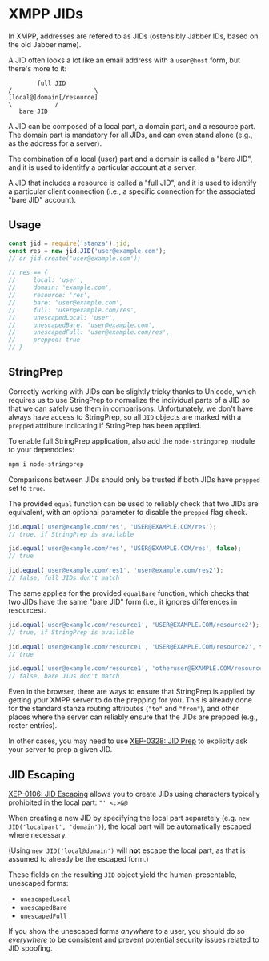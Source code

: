 # XMPP JIDs

In XMPP, addresses are refered to as JIDs (ostensibly Jabber IDs, based on the old Jabber name).

A JID often looks a lot like an email address with a `user@host` form, but there's more to it:

```
        full JID
/                       \
[local@]domain[/resource]
\            /
   bare JID
```

A JID can be composed of a local part, a domain part, and a resource part. The domain part is
mandatory for all JIDs, and can even stand alone (e.g., as the address for a server).

The combination of a local (user) part and a domain is called a "bare JID", and it is used
to identitfy a particular account at a server.

A JID that includes a resource is called a "full JID", and it is used to identify a particular
client connection (i.e., a specific connection for the associated "bare JID" account).

## Usage

```javascript
const jid = require('stanza').jid;
const res = new jid.JID('user@example.com');
// or jid.create('user@example.com');

// res == {
//     local: 'user',
//     domain: 'example.com',
//     resource: 'res',
//     bare: 'user@example.com',
//     full: 'user@example.com/res',
//     unescapedLocal: 'user',
//     unescapedBare: 'user@example.com',
//     unescapedFull: 'user@example.com/res',
//     prepped: true
// }
```

## StringPrep

Correctly working with JIDs can be slightly tricky thanks to Unicode, which requires us
to use StringPrep to normalize the individual parts of a JID so that we can safely use
them in comparisons. Unfortunately, we don't have always have access to StringPrep, so
all `JID` objects are marked with a `prepped` attribute indicating if StringPrep has
been applied.

To enable full StringPrep application, also add the `node-stringprep` module to your
dependcies:

```sh
npm i node-stringprep
```

Comparisons between JIDs should only be trusted if both JIDs have `prepped` set to `true`.

The provided `equal` function can be used to reliably check that two JIDs are equivalent,
with an optional parameter to disable the `prepped` flag check.

```javascript
jid.equal('user@example.com/res', 'USER@EXAMPLE.COM/res');
// true, if StringPrep is available

jid.equal('user@example.com/res', 'USER@EXAMPLE.COM/res', false);
// true

jid.equal('user@example.com/res1', 'user@example.com/res2');
// false, full JIDs don't match
```

The same applies for the provided `equalBare` function, which checks that two
JIDs have the same "bare JID" form (i.e., it ignores differences in resources).

```javascript
jid.equal('user@example.com/resource1', 'USER@EXAMPLE.COM/resource2');
// true, if StringPrep is available

jid.equal('user@example.com/resource1', 'USER@EXAMPLE.COM/resource2', false);
// true

jid.equal('user@example.com/resource1', 'otheruser@EXAMPLE.COM/resource2', false);
// false, bare JIDs don't match
```

Even in the browser, there are ways to ensure that StringPrep is applied by getting
your XMPP server to do the prepping for you. This is already done for the standard
stanza routing attributes (`"to"` and `"from"`), and other places where the server
can reliably ensure that the JIDs are prepped (e.g., roster entries).

In other cases, you may need to use [XEP-0328: JID Prep](http://xmpp.org/extensions/xep-0328.html)
to explicity ask your server to prep a given JID.

## JID Escaping

[XEP-0106: JID Escaping](http://xmpp.org/extensions/xep-0106.html) allows you to create JIDs
using characters typically prohibited in the local part: `"' <:>&@`

When creating a new JID by specifying the local part separately (e.g. `new JID('localpart', 'domain')`),
the local part will be automatically escaped where necessary.

(Using `new JID('local@domain')` will **not**
escape the local part, as that is assumed to already be the escaped form.)

These fields on the resulting `JID` object yield the human-presentable, unescaped forms:

-   `unescapedLocal`
-   `unescapedBare`
-   `unescapedFull`

If you show the unescaped forms _anywhere_ to a user, you should do so _everywhere_ to be consistent and
prevent potential security issues related to JID spoofing.
